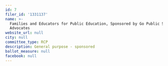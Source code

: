 ```yaml
---
id: 7
filer_id: '1331137'
name: >-
  Families and Educators for Public Education, Sponsored by Go Public Schools
  Advocates
website_url: null
city: null
committee_type: RCP
description: General purpose - sponsored
ballot_measure: null
facebook: null
---
```

